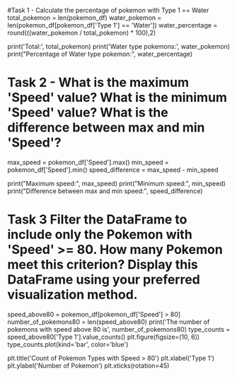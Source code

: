 #Task 1 - Calculate the percentage of pokemon with Type 1 == Water
total_pokemon = len(pokemon_df)
water_pokemon = len(pokemon_df[pokemon_df['Type 1'] == 'Water'])
water_percentage = round(((water_pokemon / total_pokemon) * 100),2)

print('Total:', total_pokemon)
print('Water type pokemons:', water_pokemon)
print("Percentage of Water type pokemon:", water_percentage)

# Task 2 - What is the maximum 'Speed' value? What is the minimum 'Speed' value? What is the difference between max and min 'Speed'?
max_speed = pokemon_df['Speed'].max()
min_speed = pokemon_df['Speed'].min()
speed_difference = max_speed - min_speed

print("Maximum speed:", max_speed)
print("Minimum speed:", min_speed)
print("Difference between max and min speed:", speed_difference)

# Task 3 Filter the DataFrame to include only the Pokemon with 'Speed' >= 80. How many Pokemon meet this criterion? Display this DataFrame using your preferred visualization method.
speed_above80 = pokemon_df[pokemon_df['Speed'] > 80]
number_of_pokemons80 = len(speed_above80)
print('The number of pokemons with speed above 80 is', number_of_pokemons80)
type_counts = speed_above80['Type 1'].value_counts()
plt.figure(figsize=(10, 6))
type_counts.plot(kind='bar', color='blue')

plt.title('Count of Pokemon Types with Speed > 80')
plt.xlabel('Type 1')
plt.ylabel('Number of Pokemon')
plt.xticks(rotation=45)
